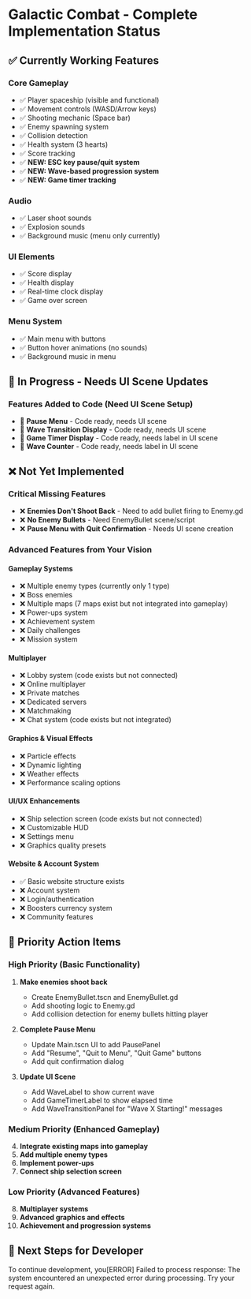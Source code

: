 # Galactic Combat - Complete Implementation Status

## ✅ Currently Working Features

### Core Gameplay
- ✅ Player spaceship (visible and functional)
- ✅ Movement controls (WASD/Arrow keys)
- ✅ Shooting mechanic (Space bar)
- ✅ Enemy spawning system
- ✅ Collision detection
- ✅ Health system (3 hearts)
- ✅ Score tracking
- ✅ **NEW: ESC key pause/quit system**
- ✅ **NEW: Wave-based progression system**
- ✅ **NEW: Game timer tracking**

### Audio
- ✅ Laser shoot sounds
- ✅ Explosion sounds
- ✅ Background music (menu only currently)

### UI Elements
- ✅ Score display
- ✅ Health display  
- ✅ Real-time clock display
- ✅ Game over screen

### Menu System
- ✅ Main menu with buttons
- ✅ Button hover animations (no sounds)
- ✅ Background music in menu

## 🚧 In Progress - Needs UI Scene Updates

### Features Added to Code (Need UI Scene Setup)
- 🔄 **Pause Menu** - Code ready, needs UI scene
- 🔄 **Wave Transition Display** - Code ready, needs UI scene  
- 🔄 **Game Timer Display** - Code ready, needs label in UI scene
- 🔄 **Wave Counter** - Code ready, needs label in UI scene

## ❌ Not Yet Implemented

### Critical Missing Features
- ❌ **Enemies Don't Shoot Back** - Need to add bullet firing to Enemy.gd
- ❌ **No Enemy Bullets** - Need EnemyBullet scene/script
- ❌ **Pause Menu with Quit Confirmation** - Needs UI scene creation

### Advanced Features from Your Vision

#### Gameplay Systems
- ❌ Multiple enemy types (currently only 1 type)
- ❌ Boss enemies
- ❌ Multiple maps (7 maps exist but not integrated into gameplay)
- ❌ Power-ups system
- ❌ Achievement system
- ❌ Daily challenges
- ❌ Mission system

#### Multiplayer
- ❌ Lobby system (code exists but not connected)
- ❌ Online multiplayer
- ❌ Private matches
- ❌ Dedicated servers
- ❌ Matchmaking
- ❌ Chat system (code exists but not integrated)

#### Graphics & Visual Effects
- ❌ Particle effects
- ❌ Dynamic lighting
- ❌ Weather effects
- ❌ Performance scaling options

#### UI/UX Enhancements
- ❌ Ship selection screen (code exists but not connected)
- ❌ Customizable HUD
- ❌ Settings menu
- ❌ Graphics quality presets

#### Website & Account System
- ✅ Basic website structure exists
- ❌ Account system
- ❌ Login/authentication
- ❌ Boosters currency system
- ❌ Community features

## 🎯 Priority Action Items

### High Priority (Basic Functionality)
1. **Make enemies shoot back**
   - Create EnemyBullet.tscn and EnemyBullet.gd
   - Add shooting logic to Enemy.gd
   - Add collision detection for enemy bullets hitting player

2. **Complete Pause Menu**
   - Update Main.tscn UI to add PausePanel
   - Add "Resume", "Quit to Menu", "Quit Game" buttons
   - Add quit confirmation dialog

3. **Update UI Scene**
   - Add WaveLabel to show current wave
   - Add GameTimerLabel to show elapsed time
   - Add WaveTransitionPanel for "Wave X Starting!" messages

### Medium Priority (Enhanced Gameplay)
4. **Integrate existing maps into gameplay**
5. **Add multiple enemy types**
6. **Implement power-ups**
7. **Connect ship selection screen**

### Low Priority (Advanced Features)
8. **Multiplayer systems**
9. **Advanced graphics and effects**
10. **Achievement and progression systems**

## 📝 Next Steps for Developer

To continue development, you[ERROR] Failed to process response: The system encountered an unexpected error during processing. Try your request again.
